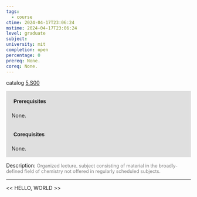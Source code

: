 ```yaml
---
tags:
  - course
ctime: 2024-04-17T23:06:24
mstime: 2024-04-17T23:06:24
level: graduate
subject: 
university: mit
completion: open
percentage: 0
prereq: None.
coreq: None.
---
```


catalog [5.S00](http://student.mit.edu/catalog/m5b.html#5.S00)

<span style="display: block; padding: 15px; background-color: rgb(100, 100, 100, 0.2);"><font id="m_prereq3289_0" style="display: block; font-family: Arial, sans-serif; font-weight: bold; padding: 5px">Prerequisites</font><br><span id="prereq3289_0">None.</span></span>
<span style="display: block; padding: 15px; background-color: rgb(100, 100, 100, 0.2);"><font id="m_coreq3289_0" style="display: block; font-family: Arial, sans-serif; font-weight: bold; padding: 5px">Corequisites</font><br><span id="coreq3289_0">None.</span></span>

<font style="">Description:</font>
<font style="color: grey; font-size: 0.8rem;">Organized lecture, subject consisting of material in the broadly-defined field of chemistry not offered in regularly scheduled subjects.</font>



---

<< HELLO, WORLD >>
